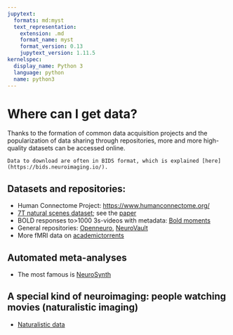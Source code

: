```yaml
---
jupytext:
  formats: md:myst
  text_representation:
    extension: .md
    format_name: myst
    format_version: 0.13
    jupytext_version: 1.11.5
kernelspec:
  display_name: Python 3
  language: python
  name: python3
---
```


# Where can I get data?

Thanks to the formation of common data acquisition projects and the 
popularization of data sharing through repositories, more and more high-quality datasets can be accessed online.

```{Note}
Data to download are often in BIDS format, which is explained [here](https://bids.neuroimaging.io/).
```

## Datasets and repositories:
- Human Connectome Project: https://www.humanconnectome.org/
- [7T natural scenes dataset](http://naturalscenesdataset.org); see the [paper](https://doi.org/10.1038/s41593-021-00962-x)
- BOLD responses to>1000 3s-videos with metadata: [Bold moments](https://www.biorxiv.org/content/10.1101/2023.03.12.530887v1.full.pdf)
- General repositories: [Openneuro](https://openneuro.org/), [NeuroVault](https://neurovault.org/)
- More fMRI data on [academictorrents](https://academictorrents.com/browse.php?search=fmri)

## Automated meta-analyses
- The most famous is [NeuroSynth](https://neurosynth.org/)

## A special kind of neuroimaging: people watching movies (naturalistic imaging)
- [Naturalistic data](https://naturalistic-data.org)

